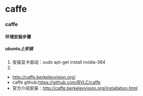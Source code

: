 # caffe


### caffe

#### 环境安装步骤

##### ubuntu上安装
>
1. 安装显卡驱动：sudo apt-get install nvidia-384 
2. 

- http://caffe.berkeleyvision.org/  
- caffe github:https://github.com/BVLC/caffe    
- 官方介绍安装：http://caffe.berkeleyvision.org/installation.html